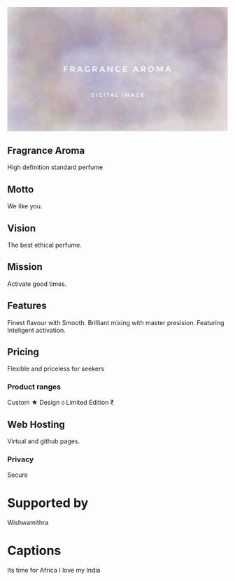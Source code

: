 ![sense perfume.cmsl](fragrance.jpeg)

## Fragrance Aroma
High definition standard perfume

## Motto
We like you. 

## Vision
The best ethical perfume.

## Mission
Activate good times.

## Features
Finest flavour with Smooth. 
Brilliant mixing with master presision.
Featuring Inteligent activation.

## Pricing
Flexible and priceless for seekers

### Product ranges
Custom ★ 
Design ൦ 
Limited Edition ₹

## Web Hosting
Virtual and github pages.

### Privacy
Secure

# Supported by
Wishwamithra 

# Captions
Its time for Africa
I love my India

